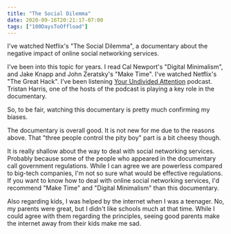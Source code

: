 ```yaml
---
title: "The Social Dilemma"
date: 2020-09-16T20:21:17-07:00
tags: ["100DaysToOffload"]
---
```

I've watched Netflix's "The Social Dilemma", a documentary about the negative impact of online social networking services.

I've been into this topic for years. I read Cal Newport's "Digital Minimalism", and Jake Knapp and John Zeratsky's "Make Time". I've watched Netflix's "The Great Hack". I've been listening [Your Undivided Attention](https://blog.8-p.info/en/2020/09/02/your-undivided-attention/) podcast. Tristan Harris, one of the hosts of the podcast is playing a key role in the documentary.

So, to be fair, watching this documentary is pretty much confirming my biases.

The documentary is overall good. It is not new for me due to the reasons above. That "three people control the pity boy" part is a bit cheesy though.

It is really shallow about the way to deal with social networking services. Probably because some of the people who appeared in the documentary call government regulations. While I can agree we are powerless compared to big-tech companies, I'm not so sure what would be effective regulations. If you want to know how to deal with online social networking services, I'd recommend "Make Time" and "Digital Minimalism" than this documentary. 

Also regarding kids, I was helped by the internet when I was a teenager. No, my parents were great, but I didn't like schools much at that time. While I could agree with them regarding the principles, seeing good parents make the internet away from their kids make me sad.
